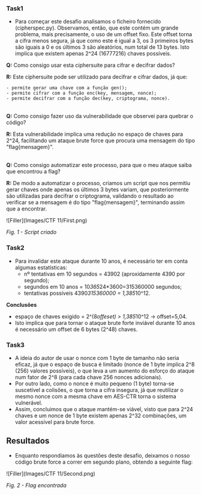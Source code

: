 ### Task1

- Para começar este desafio analisamos o ficheiro fornecido (cipherspec.py). Observamos, então, que este contém um grande problema, mais precisamente, o uso de um offset fixo. Este offset torna a cifra menos segura, já que como este é igual a 3, os 3 primeiros bytes são iguais a 0 e os últimos 3 são aleatórios, num total de 13 bytes. Isto implica que existem apenas 2^24 (16777216) chaves possíveis.

**Q:** Como consigo usar esta ciphersuite para cifrar e decifrar dados?

**R:** Este ciphersuite pode ser utilizado para decifrar e cifrar dados, já que:
 
    - permite gerar uma chave com a função gen();
    - permite cifrar com a função enc(key, mensagem, nonce);
    - permite decifrar com a função dec(key, criptograma, nonce).

<br>**Q:** Como consigo fazer uso da vulnerabilidade que observei para quebrar o código?

**R:** Esta vulnerabilidade implica uma redução no espaço de chaves para 2^24, facilitando um ataque brute force que procura uma mensagem do tipo "flag{mensagem}".

<br>**Q:** Como consigo automatizar este processo, para que o meu ataque saiba que encontrou a flag?

**R:** De modo a automatizar o processo, criamos um script que nos permitiu gerar chaves onde apenas os últimos 3 bytes variam, que posteriormente são utilizadas para decifrar o criptograma, validando o resultado ao verificar se a mensagem é do tipo "flag{mensagem}", terminando assim que a encontrar.

![Filler](Images/CTF 11/First.png)

*Fig. 1 - Script criado*

### Task2

- Para invalidar este ataque durante 10 anos, é necessário ter em conta algumas estatísticas:
    - nº tentativas em 10 segundos = 43902 (aproxidamente 4390 por segundo);
    - segundos em 10 anos = 10*365*24*3600=315360000 segundos;
    - tentativas possíveis 4390*315360000 = 1,385*10^12.

**Conclusões**

- espaço de chaves exigido = 2^(8*offeset) > 1,385*10^12  -> offset=5,04.
- Isto implica que para tornar o ataque brute forte inviável durante 10 anos é necessário um offset de 6 bytes (2^48) chaves.

### Task3

- A ideia do autor de usar o nonce com 1 byte de tamanho não seria eficaz, já que o espaço de busca é limitado (nonce de 1 byte implica 2^8 (256) valores possíveis), o que leva a um aumento do esforço do ataque num fator de 2^8 (para cada chave 256 nonces adicionais). 
- Por outro lado, como o nonce é muito pequeno (1 byte) torna-se suscetível a colisões, o que torna a cifra insegura, já que reutilizar o mesmo nonce com a mesma chave em AES-CTR torna o sistema vulnerável. 
- Assim, concluimos que o ataque mantém-se viável, visto que para 2^24 chaves e um nonce de 1 byte existem apenas 2^32 combinações, um valor acessível para brute force.

## Resultados

- Enquanto respondiamos às questões deste desafio, deixamos o nosso código brute force a correr em segundo plano, obtendo a seguinte flag:

![Filler](Images/CTF 11/Second.png)

*Fig. 2 - Flag encontrada*
